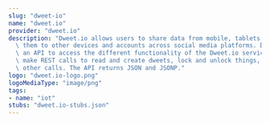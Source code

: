 ```yaml
---
slug: "dweet-io"
name: "dweet.io"
provider: "dweet.io"
description: "Dweet.io allows users to share data from mobile, tablets, and pcs, and\
  \ them to other devices and accounts across social media platforms. Dweet.io provides\
  \ an API to access the different functionality of the Dweet.io service. Users can\
  \ make REST calls to read and create dweets, lock and unlock things, and perform\
  \ other calls. The API returns JSON and JSONP."
logo: "dweet.io-logo.png"
logoMediaType: "image/png"
tags:
- name: "iot"
stubs: "dweet.io-stubs.json"
---
```

